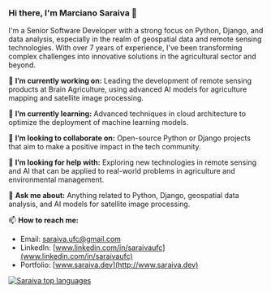 ### Hi there, I'm Marciano Saraiva 👋

I'm a Senior Software Developer with a strong focus on Python, Django, and data analysis, especially in the realm of geospatial data and remote sensing technologies. 
With over 7 years of experience, I've been transforming complex challenges into innovative solutions in the agricultural sector and beyond.

🔭 **I’m currently working on:** Leading the development of remote sensing products at Brain Agriculture, using advanced AI models for agriculture mapping and satellite image processing.

🌱 **I’m currently learning:** Advanced techniques in cloud architecture to optimize the deployment of machine learning models.

👯 **I’m looking to collaborate on:** Open-source Python or Django projects that aim to make a positive impact in the tech community.

🤔 **I’m looking for help with:** Exploring new technologies in remote sensing and AI that can be applied to real-world problems in agriculture and environmental management.

💬 **Ask me about:** Anything related to Python, Django, geospatial data analysis, and AI models for satellite image processing.

📫 **How to reach me:**
- Email: saraiva.ufc@gmail.com
- LinkedIn: [www.linkedin.com/in/saraivaufc](www.linkedin.com/in/saraivaufc)
- Portfolio: [www.saraiva.dev](http://www.saraiva.dev)

<div align="left">
  
[![Saraiva top languages](https://github-readme-stats.vercel.app/api/top-langs/?username=saraivaufc&theme=blue-white)](https://github.com/anuraghazra/github-readme-stats)
  
 </div>

